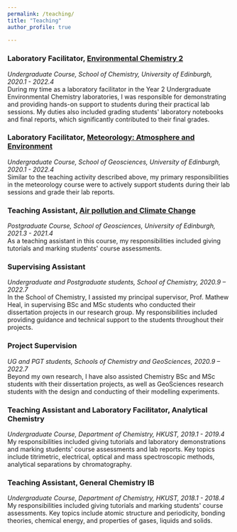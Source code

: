 ```yaml
---
permalink: /teaching/
title: "Teaching"
author_profile: true
 
---
```

### Laboratory Facilitator, <a href="http://www.drps.ed.ac.uk/19-20/dpt/cxchem08020.htm">Environmental Chemistry 2</a>
<em>Undergraduate Course, School of Chemistry, University of Edinburgh, 2020.1 - 2022.4</em><br>
During my time as a laboratory facilitator in the Year 2 Undergraduate Environmental Chemistry laboratories, I was responsible for demonstrating and providing hands-on support to students during their practical lab sessions. My duties also included grading students' laboratory notebooks and final reports, which significantly contributed to their final grades.<br>

### Laboratory Facilitator, <a href="http://www.drps.ed.ac.uk/22-23/dpt/cxmete08001.htm">Meteorology: Atmosphere and Environment</a>
<em>Undergraduate Course, School of Geosciences, University of Edinburgh, 2020.1 - 2022.4</em><br>
Similar to the teaching activity described above, my primary responsibilities in the meteorology course were to actively support students during their lab sessions and grade their lab reports.<br>

### Teaching Assistant, <a href="http://www.drps.ed.ac.uk/21-22/dpt/cxpgge11007.htm">Air pollution and Climate Change</a>
<em>Postgraduate Course, School of Geosciences, University of Edinburgh, 2021.3 - 2021.4</em><br>
As a teaching assistant in this course, my responsibilities included giving tutorials and marking students' course assessments.<br>

### Supervising Assistant
<em>Undergraduate and Postgraduate students, School of Chemistry, 2020.9 – 2022.7</em><br>
In the School of Chemistry, I assisted my principal supervisor, Prof. Mathew Heal, in supervising BSc and MSc students who conducted their dissertation projects in our research group. My responsibilities included providing guidance and technical support to the students throughout their projects.

### Project Supervision
<em>UG and PGT students, Schools of Chemistry and GeoSciences, 2020.9 – 2022.7</em><br>
Beyond my own research, I have also assisted Chemistry BSc and MSc students with their dissertation projects, as well as GeoSciences research students with the design and conducting of their modelling experiments.

### Teaching Assistant and Laboratory Facilitator, Analytical Chemistry
<em>Undergraduate Course, Department of Chemistry, HKUST, 2019.1 - 2019.4</em><br>
My responsibilities included giving tutorials and laboratory demonstrations and marking students' course assessments and lab reports. Key topics include titrimetric, electrical, optical and mass spectroscopic methods, analytical separations by chromatography.

### Teaching Assistant, General Chemistry IB
<em>Undergraduate Course, Department of Chemistry, HKUST, 2018.1 - 2018.4</em><br>
My responsibilities included giving tutorials and marking students' course assessments. Key topics include atomic structure and periodicity, bonding theories, chemical energy, and properties of gases, liquids and solids.
